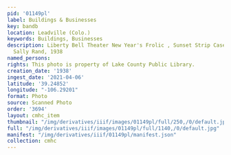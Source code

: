 ```yaml
---
pid: '01149pl'
label: Buildings & Businesses
key: bandb
location: Leadville (Colo.)
keywords: Buildings, Businesses
description: Liberty Bell Theater New Year's Frolic , Sunset Strip Case," starring
  Sally Rand, 1938
named_persons: 
rights: This photo is property of Lake County Public Library.
creation_date: '1938'
ingest_date: '2021-04-06'
latitude: '39.24852'
longitude: "-106.29201"
format: Photo
source: Scanned Photo
order: '3694'
layout: cmhc_item
thumbnail: "/img/derivatives/iiif/images/01149pl/full/250,/0/default.jpg"
full: "/img/derivatives/iiif/images/01149pl/full/1140,/0/default.jpg"
manifest: "/img/derivatives/iiif/01149pl/manifest.json"
collection: cmhc
---
```

